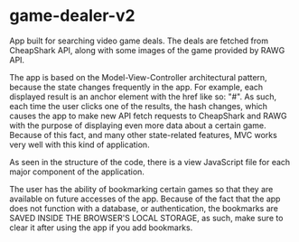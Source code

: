# game-dealer-v2

App built for searching video game deals. The deals are fetched from CheapShark API, along with some images of the game provided by RAWG API.

The app is based on the Model-View-Controller architectural pattern, because the state changes frequently in the app. For example, each displayed result is an anchor element with the href like so: "#<custom id>". As such, each time the user clicks one of the results, the hash changes, which causes the app to make new API fetch requests to CheapShark and RAWG with the purpose of displaying even more data about a certain game. Because of this fact, and many other state-related features, MVC works very well with this kind of application.

As seen in the structure of the code, there is a view JavaScript file for each major component of the application.

The user has the ability of bookmarking certain games so that they are available on future accesses of the app. Because of the fact that the app does not function with a database, or authentication, the bookmarks are SAVED INSIDE THE BROWSER'S LOCAL STORAGE, as such, make sure to clear it after using the app if you add bookmarks.
